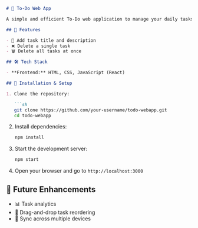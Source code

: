 ```markdown
# 📌 To-Do Web App

A simple and efficient To-Do web application to manage your daily tasks effortlessly.

## 🚀 Features

- 📝 Add task title and description  
- ❌ Delete a single task  
- 🗑️ Delete all tasks at once

## 🛠️ Tech Stack

- **Frontend:** HTML, CSS, JavaScript (React)  

## 📂 Installation & Setup

1. Clone the repository:

   ```sh
   git clone https://github.com/your-username/todo-webapp.git
   cd todo-webapp
   ```

2. Install dependencies:

   ```sh
   npm install
   ```

3. Start the development server:

   ```sh
   npm start
   ```

4. Open your browser and go to `http://localhost:3000`

## 🎯 Future Enhancements

- 📊 Task analytics  
- 📌 Drag-and-drop task reordering  
- 🔄 Sync across multiple devices  
```
